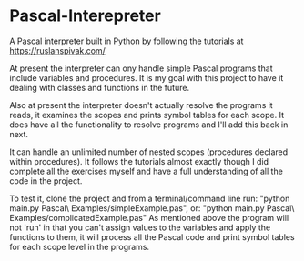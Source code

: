 # Pascal-Interepreter
A Pascal interpreter built in Python by following the tutorials at https://ruslanspivak.com/

At present the interpreter can ony handle simple Pascal programs that include variables and procedures. It is my 
goal with this project to have it dealing with classes and functions in the future.

Also at present the interpreter doesn't actually resolve the programs it reads, it examines the scopes and prints symbol tables
for each scope. It does have all the functionality to resolve programs and I'll add this back in next.

It can handle an unlimited number of nested scopes (procedures declared within procedures). It follows the tutorials almost
exactly though I did complete all the exercises myself and have a full understanding of all the code in the project.

To test it, clone the project and from a terminal/command line run:
"python main.py Pascal\ Examples/simpleExample.pas", or:
"python main.py Pascal\ Examples/complicatedExample.pas"
As mentioned above the program will not 'run' in that you can't assign values to the variables and apply the functions to them,
it will process all the Pascal code and print symbol tables for each scope level in the programs.
